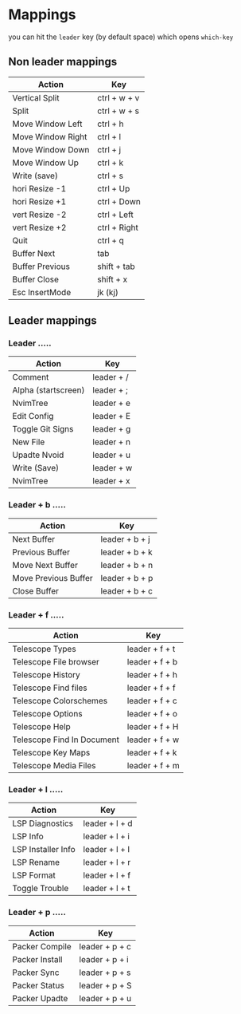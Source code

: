 # Mappings
you can hit the `leader` key (by default space) which opens `which-key`

## Non leader mappings
| Action            | Key                           |
| ----------------- | ------------------------------|
| Vertical Split    | ctrl + w + v                  |
| Split             | ctrl + w + s                  |
| Move Window Left  | ctrl + h                      |
| Move Window Right | ctrl + l                      |
| Move Window Down  | ctrl + j                      |
| Move Window Up    | ctrl + k                      |
| Write (save)      | ctrl + s                      |
| hori Resize -1    | ctrl + Up                     |
| hori Resize +1    | ctrl + Down                   |
| vert Resize -2    | ctrl + Left                   |
| vert Resize +2    |ctrl + Right                   |
| Quit              | ctrl + q                      |
| Buffer Next       | tab                           |
| Buffer Previous   | shift + tab                   |
| Buffer Close      | shift + x                     |
| Esc InsertMode    | jk (kj)                       |


## Leader mappings

### Leader ..... 
| Action              | Key                           |
| --------------------| ------------------------------|
| Comment             | leader + /                    |
| Alpha (startscreen) | leader + ;                    |
| NvimTree            | leader + e                    |
| Edit Config         | leader + E                    |
| Toggle Git Signs    | leader + g                    |
| New File            | leader + n                    |
| Upadte Nvoid        | leader + u                    |
| Write (Save)        | leader + w                    |
| NvimTree            | leader + x                    |

### Leader + b .....
| Action               | Key                             |
| ---------------------| --------------------------------|
| Next Buffer          | leader + b + j                  |
| Previous Buffer      | leader + b + k                  |
| Move Next Buffer     | leader + b + n                  |
| Move Previous Buffer | leader + b + p                  |
| Close Buffer         | leader + b + c                  |


### Leader + f .....
| Action                     | Key                             |
| ---------------------------| --------------------------------|
| Telescope Types            | leader + f + t                  |
| Telescope File browser     | leader + f + b                  |
| Telescope History          | leader + f + h                  |
| Telescope Find files       | leader + f + f                  |
| Telescope Colorschemes     | leader + f + c                  |
| Telescope Options          | leader + f + o                  |
| Telescope Help             | leader + f + H                  |
| Telescope Find In Document | leader + f + w                  |
| Telescope Key Maps         | leader + f + k                  |
| Telescope Media Files      | leader + f + m                  |

### Leader + l .....
| Action             | Key                             |
| -------------------| --------------------------------|
| LSP Diagnostics    | leader + l + d                  |
| LSP Info           | leader + l + i                  |
| LSP Installer Info | leader + l + I                  |
| LSP Rename         | leader + l + r                  |
| LSP Format         | leader + l + f                  |
| Toggle Trouble     | leader + l + t                  |

### Leader + p .....
| Action         | Key                             |
| ---------------| --------------------------------|
| Packer Compile | leader + p + c                  |
| Packer Install | leader + p + i                  |
| Packer Sync    | leader + p + s                  |
| Packer Status  | leader + p + S                  |
| Packer Upadte  | leader + p + u                  |

